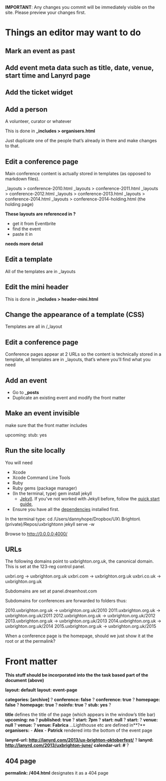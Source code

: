 ---
---

**IMPORTANT**: Any changes you commit will be immediately visible on the site. Please preview your changes first.

# Things an editor may want to do

## Mark an event as past
## Add event meta data such as title, date, venue, start time and Lanyrd page
## Add the ticket widget

## Add a person

A volunteer, curator or whatever

This is done in **_includes > organisers.html**

Just duplicate one of the people that’s already in there and make changes to that.

## Edit a conference page

Main conference content is actually stored in templates (as opposed to markdown files).

_layouts > conference-2010.html
_layouts > conference-2011.html
_layouts > conference-2012.html
_layouts > conference-2013.html
_layouts > conference-2014.html
_layouts > conference-2014-holding.html (the holding page)

**These layouts are referenced in ?**

* get it from Eventbrite
* find the event
* paste it in

**needs more detail**

## Edit a template

All of the templates are in _layouts

## Edit the mini header

This is done in **_includes > header-mini.html**

## Change the appearance of a template (CSS)

Templates are all in /_layout

## Edit a conference page

Conference pages appear at 2 URLs so the content is technically stored in a template, all templates are in _layouts, that’s where you’ll find what you need

## Add an event

* Go to **_posts**
* Duplicate an existing event and modify the front matter

## Make an event invisible

make sure that the front matter includes

upcoming: 
stub: yes

## Run the site locally

You will need

- Xcode
- Xcode Command Line Tools 
- Ruby
- Ruby gems (package manager)
- (In the terminal, type) gem install jekyll
	-  [Jekyll](http://jekyllrb.com/). If you've not worked with Jekyll before, follow the [quick start guide](http://jekyllrb.com/docs/quickstart/), 
- Ensure you have all the [dependencies](http://jekyllrb.com/docs/installation/) installed first.

In the terminal type:
cd /Users/dannyhope/Dropbox/UX\ Brighton\ \(private\)/Repos/uxbrightonn
jekyll serve -w

Browse to http://0.0.0.0:4000/

## URLs

The following domains point to uxbrighton.org.uk, the canonical domain. This is set at the 123-reg control panel.

uxbri.org	→ uxbrighton.org.uk
uxbri.com	→ uxbrighton.org.uk
uxbri.co.uk	→ uxbrighton.org.uk

Subdomains are set at panel.dreamhost.com

Subdomains for conferences are forwarded to folders thus:

2010.uxbrighton.org.uk → uxbrighton.org.uk/2010
2011.uxbrighton.org.uk → uxbrighton.org.uk/2011
2012.uxbrighton.org.uk → uxbrighton.org.uk/2012
2013.uxbrighton.org.uk → uxbrighton.org.uk/2013
2014.uxbrighton.org.uk → uxbrighton.org.uk/2014
2015.uxbrighton.org.uk → uxbrighton.org.uk/2015

When a conference page is the homepage, should we just show it at the root or at the permalink?

# Front matter

**This stuff should be incorporated into the the task based part of the document (above)**

**layout: default**
**layout: event-page**

**categories: [archive]** ?
**conference: false** ?
**conference: true** ?
**homepage: false** ?
**homepage: true** ?
**noinfo: true** ?
**stub: yes** ?

**title** defines the title of the page (which appears in the window’s title bar)
**upcoming: no** ?
**published: true** ?
**start: 7pm** ?
**start: null** ?
**start:** ?
**venue: null** ?
**venue:** ?
**venue: Fabrica** …Lighthouse etc are defined in**?**
**organisers:**
	- **Alex**
	- **Patrick** rendered into the bottom of the event page

**lanyrd-url: http://lanyrd.com/2013/ux-brighton-oktoberfest/** ?
**lanyrd: http://lanyrd.com/2013/uxbrighton-june/**
**calendar-url: #** ?

## 404 page
**permalink: /404.html** designates it as a 404 page